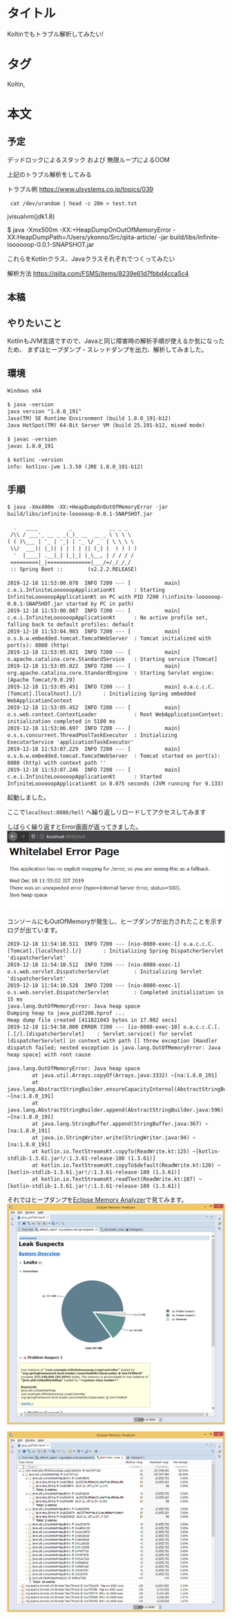 # タイトル
Koltinでもトラブル解析してみたい!

# タグ
Koltin,

# 本文

## 予定

デッドロックによるスタック
および
無限ループによるOOM

上記のトラブル解析をしてみる

トラブル例
https://www.ulsystems.co.jp/topics/039

` cat /dev/urandom | head -c 20m > test.txt`

jvisualvm(jdk1.8)

$ java -Xmx500m -XX:+HeapDumpOnOutOfMemoryError -XX:HeapDumpPath=/Users/ykonno/Src/qiita-article/ -jar build/libs/infinite-loooooop-0.0.1-SNAPSHOT.jar

これらをKotlinクラス、Javaクラスそれぞれでつくってみたい

解析方法
https://qiita.com/FSMS/items/8239e61d7fbbd4cca5c4

## 本稿

## やりたいこと
KotlinもJVM言語ですので、Javaと同じ障害時の解析手順が使えるか気になったため、
まずはヒープダンプ・スレッドダンプを出力、解析してみました。

## 環境
```console
Windows x64

$ java -version
java version "1.8.0_191"
Java(TM) SE Runtime Environment (build 1.8.0_191-b12)
Java HotSpot(TM) 64-Bit Server VM (build 25.191-b12, mixed mode)
 
$ javac -version
javac 1.8.0_191

$ kotlinc -version
info: kotlinc-jvm 1.3.50 (JRE 1.8.0_191-b12)
```

## 手順
```console
$ java -Xmx400m -XX:+HeapDumpOnOutOfMemoryError -jar build/libs/infinite-loooooop-0.0.1-SNAPSHOT.jar

  .   ____          _            __ _ _
 /\\ / ___'_ __ _ _(_)_ __  __ _ \ \ \ \
( ( )\___ | '_ | '_| | '_ \/ _` | \ \ \ \
 \\/  ___)| |_)| | | | | || (_| |  ) ) ) )
  '  |____| .__|_| |_|_| |_\__, | / / / /
 =========|_|==============|___/=/_/_/_/
 :: Spring Boot ::        (v2.2.2.RELEASE)

2019-12-18 11:53:00.078  INFO 7200 --- [           main] c.e.i.InfiniteLoooooopApplicationKt      : Starting InfiniteLoooooopApplicationKt on PC with PID 7200 (\infinite-loooooop-0.0.1-SNAPSHOT.jar started by PC in path)
2019-12-18 11:53:00.087  INFO 7200 --- [           main] c.e.i.InfiniteLoooooopApplicationKt      : No active profile set, falling back to default profiles: default
2019-12-18 11:53:04.983  INFO 7200 --- [           main] o.s.b.w.embedded.tomcat.TomcatWebServer  : Tomcat initialized with port(s): 8080 (http)
2019-12-18 11:53:05.021  INFO 7200 --- [           main] o.apache.catalina.core.StandardService   : Starting service [Tomcat]
2019-12-18 11:53:05.022  INFO 7200 --- [           main] org.apache.catalina.core.StandardEngine  : Starting Servlet engine: [Apache Tomcat/9.0.29]
2019-12-18 11:53:05.451  INFO 7200 --- [           main] o.a.c.c.C.[Tomcat].[localhost].[/]       : Initializing Spring embedded WebApplicationContext
2019-12-18 11:53:05.452  INFO 7200 --- [           main] o.s.web.context.ContextLoader            : Root WebApplicationContext: initialization completed in 5180 ms
2019-12-18 11:53:06.697  INFO 7200 --- [           main] o.s.s.concurrent.ThreadPoolTaskExecutor  : Initializing ExecutorService 'applicationTaskExecutor'
2019-12-18 11:53:07.229  INFO 7200 --- [           main] o.s.b.w.embedded.tomcat.TomcatWebServer  : Tomcat started on port(s): 8080 (http) with context path ''
2019-12-18 11:53:07.246  INFO 7200 --- [           main] c.e.i.InfiniteLoooooopApplicationKt      : Started InfiniteLoooooopApplicationKt in 8.075 seconds (JVM running for 9.133)
```

起動しました。

ここで`localhost:8080/hell` へ繰り返しリロードしてアクセスしてみます

しばらく繰り返すとError画面が返ってきました。
![エラー画面](image/browser_error.png)

コンソールにもOutOfMemoryが発生し、ヒープダンプが出力されたことを示すログが出ています。
```console
2019-12-18 11:54:10.511  INFO 7200 --- [nio-8080-exec-1] o.a.c.c.C.[Tomcat].[localhost].[/]       : Initializing Spring DispatcherServlet 'dispatcherServlet'
2019-12-18 11:54:10.512  INFO 7200 --- [nio-8080-exec-1] o.s.web.servlet.DispatcherServlet        : Initializing Servlet 'dispatcherServlet'
2019-12-18 11:54:10.528  INFO 7200 --- [nio-8080-exec-1] o.s.web.servlet.DispatcherServlet        : Completed initialization in 15 ms
java.lang.OutOfMemoryError: Java heap space
Dumping heap to java_pid7200.hprof ...
Heap dump file created [411821043 bytes in 17.902 secs]
2019-12-18 11:54:58.000 ERROR 7200 --- [io-8080-exec-10] o.a.c.c.C.[.[.[/].[dispatcherServlet]    : Servlet.service() for servlet [dispatcherServlet] in context with path [] threw exception [Handler dispatch failed; nested exception is java.lang.OutOfMemoryError: Java heap space] with root cause

java.lang.OutOfMemoryError: Java heap space
        at java.util.Arrays.copyOf(Arrays.java:3332) ~[na:1.8.0_191]
        at java.lang.AbstractStringBuilder.ensureCapacityInternal(AbstractStringBuilder.java:124) ~[na:1.8.0_191]
        at java.lang.AbstractStringBuilder.append(AbstractStringBuilder.java:596) ~[na:1.8.0_191]
        at java.lang.StringBuffer.append(StringBuffer.java:367) ~[na:1.8.0_191]
        at java.io.StringWriter.write(StringWriter.java:94) ~[na:1.8.0_191]
        at kotlin.io.TextStreamsKt.copyTo(ReadWrite.kt:125) ~[kotlin-stdlib-1.3.61.jar!/:1.3.61-release-180 (1.3.61)]
        at kotlin.io.TextStreamsKt.copyTo$default(ReadWrite.kt:120) ~[kotlin-stdlib-1.3.61.jar!/:1.3.61-release-180 (1.3.61)]
        at kotlin.io.TextStreamsKt.readText(ReadWrite.kt:107) ~[kotlin-stdlib-1.3.61.jar!/:1.3.61-release-180 (1.3.61)]
```

それではヒープダンプを[Eclipse Memory Analyzer](https://www.eclipse.org/mat/)で見てみます。
![Leak Suspects](image/mat_leakSuspects.png)

![dominator tree](image/mat_dominatorTree.png)
